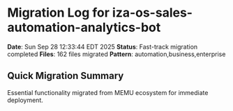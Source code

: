 # Migration Log for iza-os-sales-automation-analytics-bot

**Date**: Sun Sep 28 12:33:44 EDT 2025
**Status**: Fast-track migration completed
**Files**:      162 files migrated
**Pattern**: automation,business,enterprise

## Quick Migration Summary
Essential functionality migrated from MEMU ecosystem for immediate deployment.
